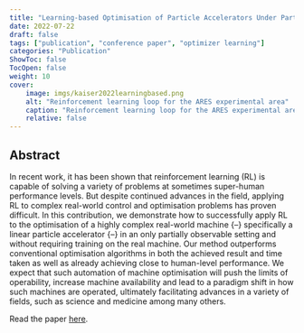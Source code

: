 ```yaml
---
title: "Learning-based Optimisation of Particle Accelerators Under Partial Observability Without Real-World Training"
date: 2022-07-22
draft: false
tags: ["publication", "conference paper", "optimizer learning"]
categories: "Publication"
ShowToc: false
TocOpen: false
weight: 10
cover:
    image: imgs/kaiser2022learningbased.png
    alt: "Reinforcement learning loop for the ARES experimental area"
    caption: "Reinforcement learning loop for the ARES experimental area"
    relative: false
---
```


## Abstract

In recent work, it has been shown that reinforcement learning (RL) is capable of solving a variety of problems at sometimes super-human performance levels. But despite continued advances in the field, applying RL to complex real-world control and optimisation problems has proven difficult. In this contribution, we demonstrate how to successfully apply RL to the optimisation of a highly complex real-world machine {–} specifically a linear particle accelerator {–} in an only partially observable setting and without requiring training on the real machine. Our method outperforms conventional optimisation algorithms in both the achieved result and time taken as well as already achieving close to human-level performance. We expect that such automation of machine optimisation will push the limits of operability, increase machine availability and lead to a paradigm shift in how such machines are operated, ultimately facilitating advances in a variety of fields, such as science and medicine among many others.

Read the paper [here](https://proceedings.mlr.press/v162/kaiser22a.html).
